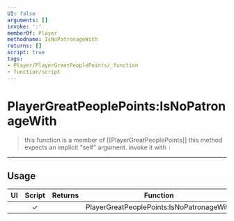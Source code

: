 ```yaml
---
UI: false
arguments: []
invoke: ':'
memberOf: Player
methodname: IsNoPatronageWith
returns: []
script: true
tags:
- Player/PlayerGreatPeoplePoints/_function
- function/script
---
```

# PlayerGreatPeoplePoints:IsNoPatronageWith
> this function is a member of [[PlayerGreatPeoplePoints]]
> this method expects an implicit "self" argument. invoke it with `:`
-----
## Usage
|  UI | Script | Returns | Function | Arguments |
|:---:|:------:|-------:|:--------:|:---------|
| |✓||PlayerGreatPeoplePoints:IsNoPatronageWith||
